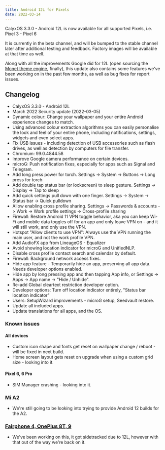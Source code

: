 ```yaml
---
title: Android 12L for Pixels
date: 2022-03-14
---
```


CalyxOS 3.3.0 - Android 12L is now available for all supported Pixels, i.e. Pixel 3 - Pixel 6

It is currently in the beta channel, and will be bumped to the stable channel later after additional testing and feedback. Factory images will be available at that time as well.

Along with all the improvements Google did for 12L (open sourcing the [Monet theme engine](https://www.xda-developers.com/material-you-monet-theme-engine/), finally), this update also contains some features we've been working on in the past few months, as well as bug fixes for report issues.

## Changelog
* CalyxOS 3.3.0 - Android 12L
* March 2022 Security update (2022-03-05)
* Dynamic colour: Change your wallpaper and your entire Android experience changes to match.
* Using advanced colour extraction algorithms you can easily personalise the look and feel of your entire phone, including notifications, settings, widgets and even select apps.
* Fix USB issues - including detection of USB accessories such as flash drives, as well as detection by computers for file transfer.
* Chromium: 99.0.4844.58
* Improve Google camera performance on certain devices.
* microG: Push notification fixes, especially for apps such as Signal and Telegram.
* Add long press power for torch. Settings -> System -> Buttons -> Long press for torch
* Add double tap status bar (or lockscreen) to sleep gesture. Settings -> Display -> Tap to sleep
* Add quick settings pull down with one finger. Settings -> System -> Status bar -> Quick pulldown
* Allow enabling cross profile sharing. Settings -> Passwords & accounts -> Work -> Work profile settings -> Cross-profile sharing
* Firewall: Restore Android 11 VPN toggle behavior, aka you can keep Wi-Fi and mobile data toggles off for an app and only leave VPN on - and it will still work, and only use the VPN.
* Hotspot "Allow clients to use VPN": Always use the VPN running the main user, and not the work profile VPN.
* Add AudioFX app from LineageOS - Equalizer
* Avoid showing location indicator for microG and UnifiedNLP.
* Disable cross profile contact search and calendar by default.
* Firewall: Background network access fixes.
* Hide app feature - Temporarily hide an app, preserving all app data. Needs developer options enabled.
* Hide app by long pressing app and then tapping App info, or Settings -> Apps -> App name -> "Hide / Unhide".
* Re-add Global cleartext restriction developer option.
* Developer options: Turn off location indicator entirely, "Status bar location indicator"
* Users: SetupWizard improvements - microG setup, Seedvault restore.
* Update all included apps.
* Update translations for all apps, and the OS.

### Known issues

#### All devices
* Custom icon shape and fonts get reset on wallpaper change / reboot - will be fixed in next build.
* Home screen layout gets reset on upgrade when using a custom grid size - looking into it.

#### Pixel 6, 6 Pro
* SIM Manager crashing - looking into it.

### Mi A2
* We're still going to be looking into trying to provide Android 12 builds for the A2.

### [Fairphone 4, OnePlus 8T, 9](https://calyxos.org/news/2022/02/25/device-support/)
* We've been working on this, it got sidetracked due to 12L, however with that out of the way we're back on it.
